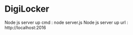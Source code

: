 # DigiLocker

Node js server up cmd : node server.js
Node js server up url :  http://localhost:2016
